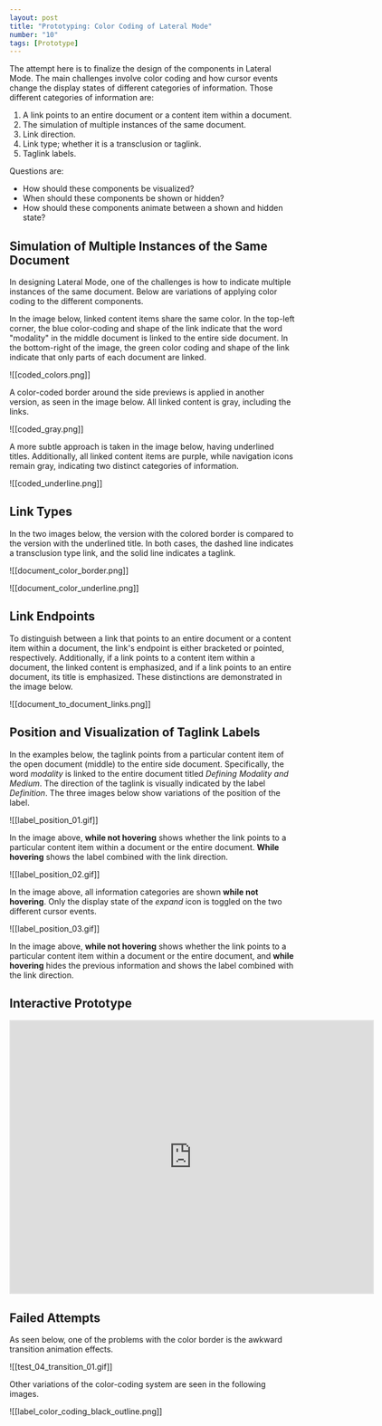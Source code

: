 ```yaml
---
layout: post
title: "Prototyping: Color Coding of Lateral Mode"
number: "10"
tags: [Prototype]
---
```


The attempt here is to finalize the design of the components in Lateral Mode. The main challenges involve color coding and how cursor events change the display states of different categories of information. Those different categories of information are:

1. A link points to an entire document or a content item within a document.
2. The simulation of multiple instances of the same document.
3. Link direction.
4. Link type; whether it is a transclusion or taglink.
5. Taglink labels.

Questions are:
- How should these components be visualized?
- When should these components be shown or hidden?
- How should these components animate between a shown and hidden state?

## Simulation of Multiple Instances of the Same Document

In designing Lateral Mode, one of the challenges is how to indicate multiple instances of the same document. Below are variations of applying color coding to the different components.

In the image below, linked content items share the same color. In the top-left corner, the blue color-coding and shape of the link indicate that the word "modality" in the middle document is linked to the entire side document. In the bottom-right of the image, the green color coding and shape of the link indicate that only parts of each document are linked.

![[coded_colors.png]]

A color-coded border around the side previews is applied in another version, as seen in the image below. All linked content is gray, including the links.

![[coded_gray.png]]

 A more subtle approach is taken in the image below, having underlined titles. Additionally, all linked content items are purple, while navigation icons remain gray, indicating two distinct categories of information.

 ![[coded_underline.png]]

## Link Types

In the two images below, the version with the colored border is compared to the version with the underlined title. In both cases, the dashed line indicates a transclusion type link, and the solid line indicates a taglink.

![[document_color_border.png]]

![[document_color_underline.png]]

##  Link Endpoints

To distinguish between a link that points to an entire document or a content item within a document, the link's endpoint is either bracketed or pointed, respectively. Additionally, if a link points to a content item within a document, the linked content is emphasized, and if a link points to an entire document, its title is emphasized. These distinctions are demonstrated in the image below.

![[document_to_document_links.png]]

## Position and Visualization of Taglink Labels

In the examples below, the taglink points from a particular content item of the open document (middle) to the entire side document. Specifically, the word *modality* is linked to the entire document titled *Defining Modality and Medium*. The direction of the taglink is visually indicated by the label *Definition*. The three images below show variations of the position of the label.

![[label_position_01.gif]]

In the image above, **while not hovering** shows whether the link points to a particular content item within a document or the entire document. **While hovering** shows the label combined with the link direction.

![[label_position_02.gif]]

In the image above, all information categories are shown **while not hovering**. Only the display state of the *expand* icon is toggled on the two different cursor events.

![[label_position_03.gif]]

In the image above, **while not hovering** shows whether the link points to a particular content item within a document or the entire document, and **while hovering** hides the previous information and shows the label combined with the link direction.

## Interactive Prototype

<iframe style="border: 2px solid rgba(0, 0, 0, 0.1)" width="640" height="480" src="https://framer.com/embed/Round-04--dHgNWv9LinqxHeYEk1er/wPcAT4up3?highlights=0" allowfullscreen></iframe>

## Failed Attempts

As seen below, one of the problems with the color border is the awkward transition animation effects.

![[test_04_transition_01.gif]]

Other variations of the color-coding system are seen in the following images.

![[label_color_coding_black_outline.png]]
